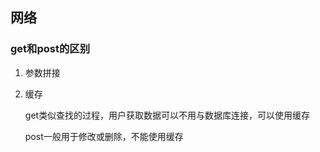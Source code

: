 ## 网络

### get和post的区别

1. 参数拼接

2. 缓存

   get类似查找的过程，用户获取数据可以不用与数据库连接，可以使用缓存

   post一般用于修改或删除，不能使用缓存

